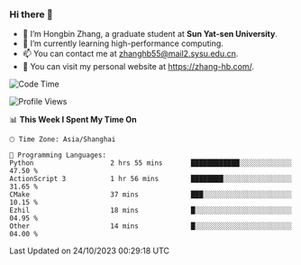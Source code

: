 ### Hi there 👋

- 🔭 I’m Hongbin Zhang, a graduate student at **Sun Yat-sen University**.
- 🌱 I’m currently learning high-performance computing.
- 📫 You can contact me at zhanghb55@mail2.sysu.edu.cn.
- 👀 You can visit my personal website at https://zhang-hb.com/.

<!--START_SECTION:waka-->
![Code Time](http://img.shields.io/badge/Code%20Time-239%20hrs%2020%20mins-blue)

![Profile Views](http://img.shields.io/badge/Profile%20Views-2-blue)

📊 **This Week I Spent My Time On** 

```text
🕑︎ Time Zone: Asia/Shanghai

💬 Programming Languages: 
Python                   2 hrs 55 mins       ████████████░░░░░░░░░░░░░   47.50 % 
ActionScript 3           1 hr 56 mins        ████████░░░░░░░░░░░░░░░░░   31.65 % 
CMake                    37 mins             ███░░░░░░░░░░░░░░░░░░░░░░   10.15 % 
Ezhil                    18 mins             █░░░░░░░░░░░░░░░░░░░░░░░░   04.95 % 
Other                    14 mins             █░░░░░░░░░░░░░░░░░░░░░░░░   04.00 % 
```


 Last Updated on 24/10/2023 00:29:18 UTC
<!--END_SECTION:waka-->
